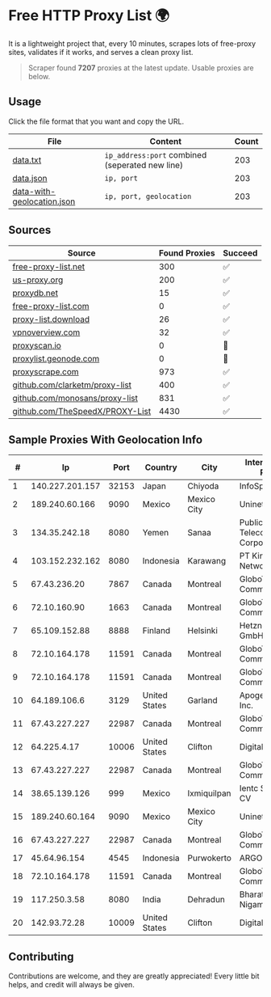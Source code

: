 
# Free HTTP Proxy List 🌍

It is a lightweight project that, every 10 minutes, scrapes lots of free-proxy sites, validates if it works, and serves a clean proxy list.


> Scraper found **7207** proxies at the latest update. Usable proxies are below.

## Usage

Click the file format that you want and copy the URL.


|File|Content|Count|
|----|-------|-----|
|[data.txt](https://raw.githubusercontent.com/themiralay/Proxy-List-World/master/data.txt)|`ip_address:port` combined (seperated new line)|203|
|[data.json](https://raw.githubusercontent.com/themiralay/Proxy-List-World/master/data.json)|`ip, port`|203|
|[data-with-geolocation.json](https://raw.githubusercontent.com/themiralay/Proxy-List-World/master/data-with-geolocation.json)|`ip, port, geolocation`|203|

## Sources

|Source|Found Proxies|Succeed|
|------|-------------|-------|
|[free-proxy-list.net](https://free-proxy-list.net)|300|✅|
|[us-proxy.org](https://www.us-proxy.org)|200|✅|
|[proxydb.net](http://proxydb.net)|15|✅|
|[free-proxy-list.com](https://free-proxy-list.com/?page=&port=&type%5B%5D=http&type%5B%5D=https&up_time=0&search=Search)|0|✅|
|[proxy-list.download](https://www.proxy-list.download/HTTP)|26|✅|
|[vpnoverview.com](https://vpnoverview.com/privacy/anonymous-browsing/free-proxy-servers)|32|✅|
|[proxyscan.io](https://www.proxyscan.io)|0|🚫|
|[proxylist.geonode.com](https://proxylist.geonode.com/api/proxy-list?limit=300&page=1&sort_by=lastChecked&sort_type=desc&protocols=http,https)|0|🚫|
|[proxyscrape.com](https://api.proxyscrape.com/v2/?request=displayproxies&protocol=http&timeout=10000&country=all&ssl=all&anonymity=all)|973|✅|
|[github.com/clarketm/proxy-list](https://raw.githubusercontent.com/clarketm/proxy-list/master/proxy-list-raw.txt)|400|✅|
|[github.com/monosans/proxy-list](https://raw.githubusercontent.com/monosans/proxy-list/main/proxies/http.txt)|831|✅|
|[github.com/TheSpeedX/PROXY-List](https://raw.githubusercontent.com/TheSpeedX/PROXY-List/master/http.txt)|4430|✅|


## Sample Proxies With Geolocation Info

|#|Ip|Port|Country|City|Internet Service Provider|
|-|--|----|-------|----|-------------------------|
|1|140.227.201.157|32153|Japan|Chiyoda|InfoSphere|
|2|189.240.60.166|9090|Mexico|Mexico City|Uninet S.A. de C.V.|
|3|134.35.242.18|8080|Yemen|Sanaa|Public Telecommunication Corporation|
|4|103.152.232.162|8080|Indonesia|Karawang|PT Kingpolah Network Solutions|
|5|67.43.236.20|7867|Canada|Montreal|GloboTech Communications|
|6|72.10.160.90|1663|Canada|Montreal|GloboTech Communications|
|7|65.109.152.88|8888|Finland|Helsinki|Hetzner Online GmbH|
|8|72.10.164.178|11591|Canada|Montreal|GloboTech Communications|
|9|72.10.164.178|11591|Canada|Montreal|GloboTech Communications|
|10|64.189.106.6|3129|United States|Garland|Apogee Telecom Inc.|
|11|67.43.227.227|22987|Canada|Montreal|GloboTech Communications|
|12|64.225.4.17|10006|United States|Clifton|DigitalOcean, LLC|
|13|67.43.227.227|22987|Canada|Montreal|GloboTech Communications|
|14|38.65.139.126|999|Mexico|Ixmiquilpan|Ientc S De RL De CV|
|15|189.240.60.164|9090|Mexico|Mexico City|Uninet S.A. de C.V.|
|16|67.43.227.227|22987|Canada|Montreal|GloboTech Communications|
|17|45.64.96.154|4545|Indonesia|Purwokerto|ARGON|
|18|72.10.164.178|11591|Canada|Montreal|GloboTech Communications|
|19|117.250.3.58|8080|India|Dehradun|Bharat Sanchar Nigam Ltd|
|20|142.93.72.28|10009|United States|Clifton|DigitalOcean, LLC|



## Contributing

Contributions are welcome, and they are greatly appreciated! Every
little bit helps, and credit will always be given.

